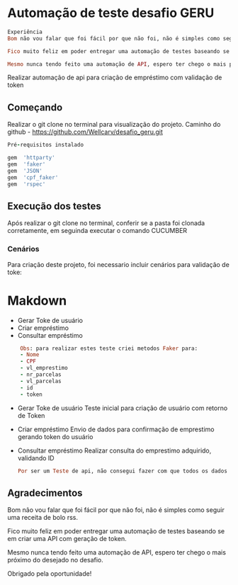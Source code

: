 # Automação de teste desafio GERU

```ruby
Experiência
Bom não vou falar que foi fácil por que não foi, não é simples como seguir uma receita de bolo rss.

Fico muito feliz em poder entregar uma automação de testes baseando se em criar uma API com geração de token.

Mesmo nunca tendo feito uma automação de API, espero ter chego o mais próximo do esperado do desafio.
```


Realizar automação de api para criação de empréstimo com validação de token

## Começando
 
 Realizar o git clone no terminal para visualização do projeto.
 Caminho do github - https://github.com/Wellcarv/desafio_geru.git
 
 ```ruby
 Pré-requisitos instalado

gem  'httparty'
gem  'faker'
gem  'JSON'
gem  'cpf_faker'
gem  'rspec'
```

## Execução dos testes

Após realizar o git clone no terminal, conferir se a pasta foi clonada corretamente, em seguinda executar o comando CUCUMBER

### Cenários

Para criação deste projeto, foi necessario incluir cenários para validação de toke:

# Makdown
- Gerar Toke de usuário
- Criar empréstimo
- Consultar empréstimo

```ruby
	Obs: para realizar estes teste criei metodos Faker para:
	- Nome
	- CPF
	- vl_emprestimo
	- nr_parcelas
	- vl_parcelas
	- id
	- token
```

- Gerar Toke de usuário
	Teste inicial para criação de usuário com retorno de Token
	
- Criar empréstimo
	Envio de dados para confirmação de emprestimo gerando token do usuário
	
- Consultar empréstimo
	Realizar consulta do emprestimo adquirido, validando ID

	```ruby
	Por ser um Teste de api, não consegui fazer com que todos os dados de retorno estegem corretamento certos com os dados gerandos.
	```


## Agradecimentos

Bom não vou falar que foi fácil por que não foi, não é simples como seguir uma receita de bolo rss.

Fico muito feliz em poder entregar uma automação de testes baseando se em criar uma API com geração de token.

Mesmo nunca tendo feito uma automação de API, espero ter chego o mais próximo do desejado no desafio.

Obrigado pela oportunidade!
